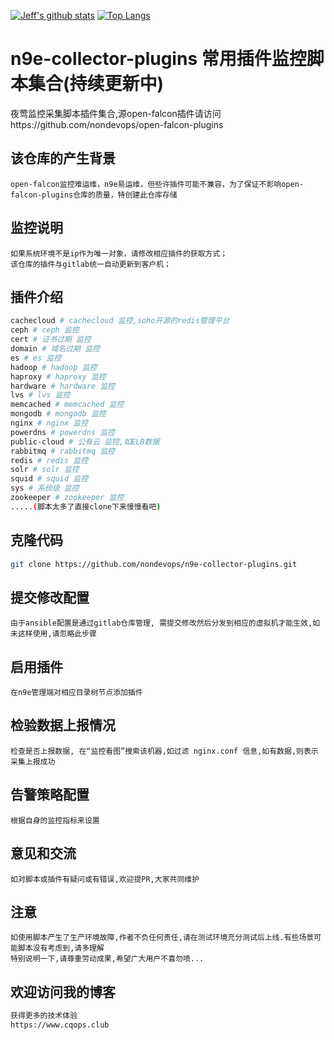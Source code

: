 
[![Jeff's github stats](https://github-readme-stats.vercel.app/api?username=nondevops&show_icons=true&theme=dark&layout=compact)](https://github.com/nondevops/n9e-collector-plugins)
[![Top Langs](https://github-readme-stats.vercel.app/api/top-langs/?username=nondevops&layout=compact)](https://github.com/anuraghazra/github-readme-stats)


# n9e-collector-plugins 常用插件监控脚本集合(持续更新中)
夜莺监控采集脚本插件集合,源open-falcon插件请访问https://github.com/nondevops/open-falcon-plugins

## 该仓库的产生背景

``` text
open-falcon监控难运维，n9e易运维，但些许插件可能不兼容，为了保证不影响open-falcon-plugins仓库的质量，特创建此仓库存储
```

## 监控说明

``` text
如果系统环境不是ip作为唯一对象，请修改相应插件的获取方式；
该仓库的插件与gitlab统一自动更新到客户机；
```

## 插件介绍

``` bash
cachecloud # cachecloud 监控,soho开源的redis管理平台
ceph # ceph 监控
cert # 证书过期 监控
domain # 域名过期 监控
es # es 监控
hadoop # hadoop 监控
haproxy # haproxy 监控
hardware # hardware 监控
lvs # lvs 监控
memcached # memcached 监控
mongodb # mongodb 监控
nginx # nginx 监控
powerdns # powerdns 监控
public-cloud # 公有云 监控,如ELB数据
rabbitmq # rabbitmq 监控
redis # redis 监控
solr # solr 监控
squid # squid 监控
sys # 系统级 监控
zookeeper # zookeeper 监控
.....(脚本太多了直接clone下来慢慢看吧)


```

## 克隆代码

``` bash
git clone https://github.com/nondevops/n9e-collector-plugins.git
```

## 提交修改配置

``` text
由于ansible配置是通过gitlab仓库管理, 需提交修改然后分发到相应的虚拟机才能生效,如未这样使用,请忽略此步骤
```

## 启用插件

``` text
在n9e管理端对相应目录树节点添加插件
```

## 检验数据上报情况

``` text
检查是否上报数据, 在“监控看图”搜索该机器,如过滤 nginx.conf 信息,如有数据,则表示采集上报成功
```

## 告警策略配置

``` text
根据自身的监控指标来设置
```
## 意见和交流
```
如对脚本或插件有疑问或有错误,欢迎提PR,大家共同维护
```

## 注意
```
如使用脚本产生了生产环境故障,作者不负任何责任,请在测试环境充分测试后上线.有些场景可能脚本没有考虑到,请多理解
特别说明一下,请尊重劳动成果,希望广大用户不喜勿喷...
```

## 欢迎访问我的博客

``` bash
获得更多的技术体验
https://www.cqops.club
```
